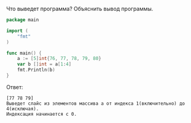 Что выведет программа? Объяснить вывод программы.

```go
package main

import (
    "fmt"
)

func main() {
    a := [5]int{76, 77, 78, 79, 80}
    var b []int = a[1:4]
    fmt.Println(b)
}
```

Ответ:
```
[77 78 79]
Выведет слайс из элементов массива а от индекса 1(включительно) до 4(исключая).
Индексация начинается с 0.
```
